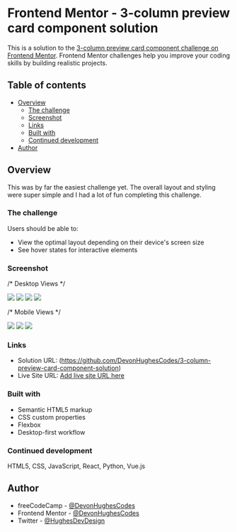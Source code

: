 # Frontend Mentor - 3-column preview card component solution

This is a solution to the [3-column preview card component challenge on Frontend Mentor](https://www.frontendmentor.io/challenges/3column-preview-card-component-pH92eAR2-). Frontend Mentor challenges help you improve your coding skills by building realistic projects. 

## Table of contents

- [Overview](#overview)
  - [The challenge](#the-challenge)
  - [Screenshot](#screenshot)
  - [Links](#links)
  - [Built with](#built-with)
  - [Continued development](#continued-development)
- [Author](#author)

## Overview

This was by far the easiest challenge yet. The overall layout and styling were super simple and I had a lot of fun completing this challenge.

### The challenge

Users should be able to:

- View the optimal layout depending on their device's screen size
- See hover states for interactive elements

### Screenshot

/* Desktop Views */

![](./Screen%20Captures/Desktop/Desktop%20View.jpg)
![](./Screen%20Captures/Desktop/Desktop%20View%20Active%201.jpg)
![](./Screen%20Captures/Desktop/Desktop%20View%20Active%202.jpg)
![](./Screen%20Captures/Desktop/Desktop%20View%20Active%203.jpg)

/* Mobile Views */

![](./Screen%20Captures/Mobile/Mobile%20View%201.jpg)
![](./Screen%20Captures/Mobile/Mobile%20View%202.jpg)
![](./Screen%20Captures/Mobile/Mobile%20View%203.jpg)

### Links

- Solution URL: (https://github.com/DevonHughesCodes/3-column-preview-card-component-solution)
- Live Site URL: [Add live site URL here](https://your-live-site-url.com)

### Built with

- Semantic HTML5 markup
- CSS custom properties
- Flexbox
- Desktop-first workflow

### Continued development

HTML5, CSS, JavaScript, React, Python, Vue.js

## Author

- freeCodeCamp - [@DevonHughesCodes](https://www.freecodecamp.org/DevonHughesCodes)
- Frontend Mentor - [@DevonHughesCodes](https://www.frontendmentor.io/profile/DevonHughesCodes)
- Twitter - [@HughesDevDesign](https://twitter.com/HughesDevDesign)
